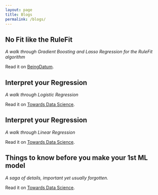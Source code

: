 ```yaml
---
layout: page
title: Blogs
permalink: /blogs/
---
```

## No Fit like the RuleFit
*A walk through Gradient Boosting and Lasso Regression for the RuleFit algorithm*

Read it on [BeingDatum](https://beingdatum.com/no-fit-like-the-rulefit/).

## Interpret your Regression
*A walk through Logistic Regression*

Read it on [Towards Data Science](https://towardsdatascience.com/interpret-your-regression-d5f93908327b).

## Interpret your Regression
*A walk through Linear Regression*

Read it on [Towards Data Science](https://towardsdatascience.com/interpret-your-regressions-1-cae5c2f4c0f9).

## Things to know before you make your 1st ML model
*A saga of details, important yet usually forgotten.*

Read it on [Towards Data Science](https://towardsdatascience.com/things-to-know-before-you-make-your-1st-ml-model-5ce48c9657f).
